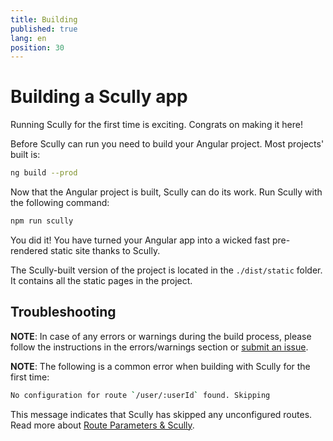 ```yaml
---
title: Building
published: true
lang: en
position: 30
---
```


# Building a Scully app

Running Scully for the first time is exciting. Congrats on making it here!

Before Scully can run you need to build your Angular project. Most projects' built is:

```bash
ng build --prod
```

Now that the Angular project is built, Scully can do its work. Run Scully with the following command:

```bash
npm run scully
```

You did it! You have turned your Angular app into a wicked fast pre-rendered static site thanks to Scully.

The Scully-built version of the project is located in the `./dist/static` folder. It contains all the static pages in the project.

## Troubleshooting

**NOTE**: In case of any errors or warnings during the build process, please follow the instructions in the errors/warnings section or [submit an issue](https://github.com/scullyio/scully/issues/new/choose).

**NOTE**: The following is a common error when building with Scully for the first time:

```bash
No configuration for route `/user/:userId` found. Skipping
```

This message indicates that Scully has skipped any unconfigured routes. Read more about [Route Parameters & Scully](/docs/faq#route-parameters).
